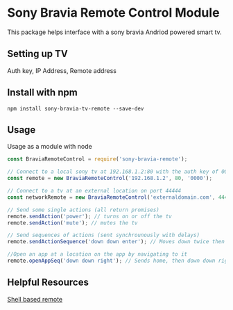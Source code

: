 # Sony Bravia Remote Control Module

This package helps interface with a sony bravia Andriod powered smart tv. 

## Setting up TV
Auth key, IP Address, Remote address

## Install with npm

``` npm install sony-bravia-tv-remote --save-dev ```

## Usage

Usage as a module with node

```javascript
const BraviaRemoteControl = require('sony-bravia-remote');

// Connect to a local sony tv at 192.168.1.2:80 with the auth key of 0000
const remote = new BraviaRemoteControl('192.168.1.2', 80, '0000');

// Connect to a tv at an external location on port 44444
const networkRemote = new BraviaRemoteControl('externaldomain.com', 44444, '0000');

// Send some single actions (all return promises)
remote.sendAction('power'); // turns on or off the tv
remote.sendAction('mute'); // mutes the tv

// Send sequences of actions (sent synchrounously with delays)
remote.sendActionSequence('down down enter'); // Moves down twice then presses enter

//Open an app at a location on the app by navigating to it
remote.openAppSeq('down down right'); // Sends home, then down down right, then confirm
```


## Helpful Resources

[Shell based remote](https://github.com/breunigs/bravia-auth-and-remote)

